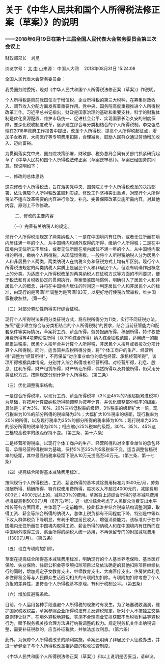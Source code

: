 # 关于《中华人民共和国个人所得税法修正案（草案）》的说明

### ——2018年6月19日在第十三届全国人民代表大会常务委员会第三次会议上

财政部部长　刘昆



浏览字号： [大](http://www.npc.gov.cn/npc/c30834/201808/a25669f089a4465a92147a87e021721b.shtml#) [中](http://www.npc.gov.cn/npc/c30834/201808/a25669f089a4465a92147a87e021721b.shtml#) [小](http://www.npc.gov.cn/npc/c30834/201808/a25669f089a4465a92147a87e021721b.shtml#)来源： 中国人大网 　2018年08月31日 15:24:08

全国人民代表大会常务委员会：

  我受国务院委托，现对《中华人民共和国个人所得税法修正案（草案）》作说明。

  个人所得税是目前我国仅次于增值税、企业所得税的第三大税种，在筹集财政收入、调节收入分配方面发挥着重要作用。党中央、国务院高度重视推进个人所得税改革工作。习近平总书记指出，财政是国家治理的基础和重要支柱，科学的财税体制是优化资源配置、维护市场统一、促进社会公平、实现国家长治久安的制度保障，要深化税收制度改革，逐步建立综合与分类相结合的个人所得税制。李克强总理在2018年政府工作报告中提出，改革个人所得税，提高个人所得税起征点，增加子女教育、大病医疗等专项费用扣除，合理减负，鼓励人民群众通过劳动增加收入、迈向富裕。

  为贯彻落实党中央、国务院决策部署，财政部、税务总局会同有关部门抓紧研究起草了《中华人民共和国个人所得税法修正案（草案送审稿）》。草案已经国务院同意。现说明如下：

  一、修改的总体思路

  这次修改个人所得税法，旨在落实党中央、国务院关于个人所得税改革的决策部署，依法保障个人所得税改革顺利实施。修改工作坚持突出重点，对现行个人所得税法不适应改革需要的内容进行修改，补充、完善保障改革实施所需内容。对其他内容，原则上不作修改。

　　 二、修改的主要内容

　　（一）完善有关纳税人的规定。

  现行个人所得税法规定了两类纳税人：一是在中国境内有住所，或者无住所而在境内居住满一年的个人，从中国境内和境外取得的所得，缴纳个人所得税；二是在中国境内无住所又不居住，或者无住所而在境内居住不满一年的个人，从中国境内取得的所得，缴纳个人所得税。从国际惯例看，一般将个人所得税纳税人分为居民个人和非居民个人两类，两类纳税人在纳税义务和征税方式上均有所区别。现行个人所得税法规定的两类纳税人实质上是居民个人和非居民个人，但没有明确作出概念上的分类。为适应个人所得税改革对两类纳税人在征税方式等方面的不同要求，便于税法和有关税收协定的贯彻执行，草案借鉴国际惯例，明确引入了居民个人和非居民个人的概念，并将在中国境内居住的时间这一判定居民个人和非居民个人的标准，由现行的是否满1年调整为是否满183天，以更好地行使税收管辖权，维护国家税收权益。（第一条）

  （二）对部分劳动性所得实行综合征税。

  现行个人所得税法采用分类征税方式，将应税所得分为11类，实行不同征税办法。按照“逐步建立综合与分类相结合的个人所得税制”的要求，结合当前征管能力和配套条件等实际情况，草案将工资、薪金所得，劳务报酬所得，稿酬所得，特许权使用费所得等4项劳动性所得（以下称综合所得）纳入综合征税范围，适用统一的超额累进税率，居民个人按年合并计算个人所得税，非居民个人按月或者按次分项计算个人所得税。同时，适当简并应税所得分类，将“个体工商户的生产、经营所得”调整为“经营所得”，不再保留“对企事业单位的承包经营、承租经营所得”，该项所得根据具体情况，分别并入综合所得或者经营所得。对经营所得，利息、股息、红利所得，财产租赁所得，财产转让所得，偶然所得以及其他所得，仍采用分类征税方式，按照规定分别计算个人所得税。（第二条）

  （三）优化调整税率结构。

  一是综合所得税率。以现行工资、薪金所得税率（3%至45%的7级超额累进税率）为基础，将按月计算应纳税所得额调整为按年计算，并优化调整部分税率的级距。具体是：扩大3%、10%、20%三档低税率的级距，3%税率的级距扩大一倍，现行税率为10%的部分所得的税率降为3%；大幅扩大10%税率的级距，现行税率为20%的所得，以及现行税率为25%的部分所得的税率降为10%；现行税率为25%的部分所得的税率降为20%；相应缩小25%税率的级距，30%、35%、45%这三档较高税率的级距保持不变。（第三条、第十六条）

  二是经营所得税率。以现行个体工商户的生产、经营所得和对企事业单位的承包经营、承租经营所得税率为基础，保持5%至35%的5级税率不变，适当调整各档税率的级距，其中最高档税率级距下限从10万元提高至50万元。（第三条、第十七条）

  （四）提高综合所得基本减除费用标准。

  按照现行个人所得税法，工资、薪金所得的基本减除费用标准为3500元/月，劳务报酬所得、稿酬所得、特许权使用费所得，每次收入不超过4000元的，减除费用800元；4000元以上的，减除20%的费用。草案将上述综合所得的基本减除费用标准提高到5000元/月（6万元/年）。这一标准综合考虑了人民群众消费支出水平增长等各方面因素，并体现了一定前瞻性。按此标准并结合税率结构调整测算，取得工资、薪金等综合所得的纳税人，总体上税负都有不同程度下降，特别是中等以下收入群体税负下降明显，有利于增加居民收入、增强消费能力。该标准对于在中国境内无住所而在中国境内取得工资、薪金所得的纳税人和在中国境内有住所而在中国境外取得工资、薪金所得的纳税人统一适用，不再保留专门的附加减除费用（1300元/月）。（第五条）

  （五）设立专项附加扣除。

  草案在提高综合所得基本减除费用标准，明确现行的个人基本养老保险、基本医疗保险、失业保险、住房公积金等专项扣除项目以及依法确定的其他扣除项目继续执行的同时，增加规定子女教育支出、继续教育支出、大病医疗支出、住房贷款利息和住房租金等与人民群众生活密切相关的专项附加扣除。专项附加扣除考虑了个人负担的差异性，更符合个人所得税基本原理，有利于税制公平。（第五条）

  （六）增加反避税条款。

  目前，个人运用各种手段逃避个人所得税的现象时有发生。为了堵塞税收漏洞，维护国家税收权益，草案参照企业所得税法有关反避税规定，针对个人不按独立交易原则转让财产、在境外避税地避税、实施不合理商业安排获取不当税收利益等避税行为，赋予税务机关按合理方法进行纳税调整的权力。规定税务机关作出纳税调整，需要补征税款的，应当补征税款，并依法加收利息。（第六条）

  此外，为保障个人所得税改革的顺利实施，草案还明确了非居民个人征税办法，并进一步健全了与个人所得税改革相适应的税收征管制度。

  《中华人民共和国个人所得税法修正案（草案）》和以上说明是否妥当，请审议。